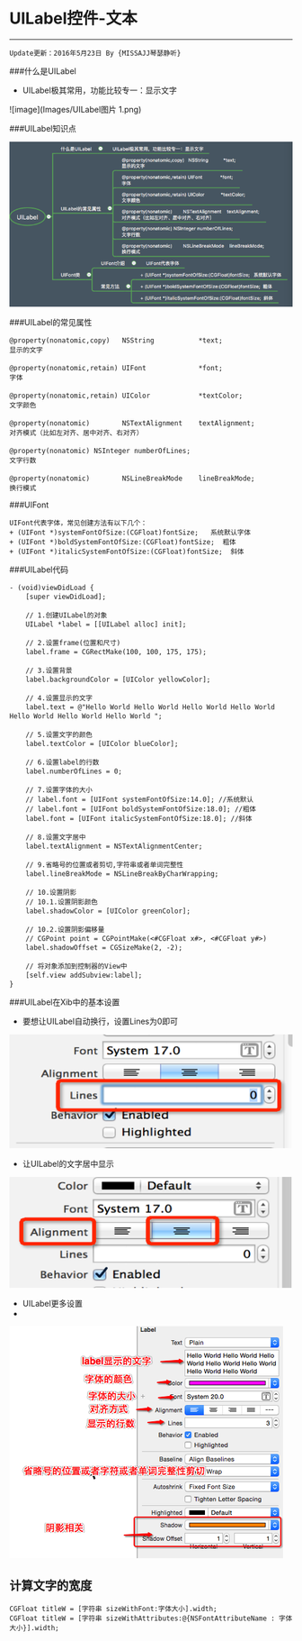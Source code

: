 # UILabel控件-文本
 
---
```objc
Update更新：2016年5月23日 By {MISSAJJ琴瑟静听}
```
###什么是UILabel

- UILabel极其常用，功能比较专一：显示文字

![image](Images/UILabel图片 1.png)

###UILabel知识点

![image](Images/UILabel.png)

###UILabel的常见属性
```objc
@property(nonatomic,copy)   NSString           *text; 
显示的文字

@property(nonatomic,retain) UIFont             *font; 
字体

@property(nonatomic,retain) UIColor            *textColor; 
文字颜色

@property(nonatomic)        NSTextAlignment    textAlignment; 
对齐模式（比如左对齐、居中对齐、右对齐） 

@property(nonatomic) NSInteger numberOfLines; 
文字行数

@property(nonatomic)        NSLineBreakMode    lineBreakMode;
换行模式
```


###UIFont

```objc
UIFont代表字体，常见创建方法有以下几个：
+ (UIFont *)systemFontOfSize:(CGFloat)fontSize;   系统默认字体
+ (UIFont *)boldSystemFontOfSize:(CGFloat)fontSize;  粗体
+ (UIFont *)italicSystemFontOfSize:(CGFloat)fontSize;  斜体

```


###UILabel代码
```objc
- (void)viewDidLoad {
    [super viewDidLoad];
    
    // 1.创建UILabel的对象
    UILabel *label = [[UILabel alloc] init];
    
    // 2.设置frame(位置和尺寸)
    label.frame = CGRectMake(100, 100, 175, 175);
    
    // 3.设置背景
    label.backgroundColor = [UIColor yellowColor];
    
    // 4.设置显示的文字
    label.text = @"Hello World Hello World Hello World Hello World Hello World Hello World Hello World ";
    
    // 5.设置文字的颜色
    label.textColor = [UIColor blueColor];
    
    // 6.设置label的行数
    label.numberOfLines = 0;
    
    // 7.设置字体的大小
    // label.font = [UIFont systemFontOfSize:14.0]; //系统默认
    // label.font = [UIFont boldSystemFontOfSize:18.0]; //粗体
    label.font = [UIFont italicSystemFontOfSize:18.0]; //斜体
    
    // 8.设置文字居中
    label.textAlignment = NSTextAlignmentCenter;
    
    // 9.省略号的位置或者剪切,字符串或者单词完整性
    label.lineBreakMode = NSLineBreakByCharWrapping;
    
    // 10.设置阴影
    // 10.1.设置阴影颜色
    label.shadowColor = [UIColor greenColor];
    
    // 10.2.设置阴影偏移量
    // CGPoint point = CGPointMake(<#CGFloat x#>, <#CGFloat y#>)
    label.shadowOffset = CGSizeMake(2, -2);
    
    // 将对象添加到控制器的View中
    [self.view addSubview:label];
}

```
###UILabel在Xib中的基本设置

- 要想让UILabel自动换行，设置Lines为0即可

![image](Images/UILabel基本设置1.png)

-  让UILabel的文字居中显示

![image](Images/UILabel基本设置2.png)

- UILabel更多设置
- 

![image](Images/UILabel基本设置3.png)


## 计算文字的宽度
```objc
CGFloat titleW = [字符串 sizeWithFont:字体大小].width;
CGFloat titleW = [字符串 sizeWithAttributes:@{NSFontAttributeName : 字体大小}].width;
```
